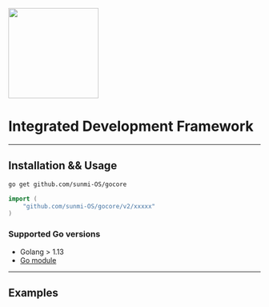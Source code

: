 <a href="https://sunmi.com"><img height="180" src="https://file.cdn.sunmi.com/gocore-logo.png"></a>

# Integrated Development Framework



---

## Installation && Usage

```bash
go get github.com/sunmi-OS/gocore
```

```go
import (
	"github.com/sunmi-OS/gocore/v2/xxxxx"
)
```

### Supported Go versions

- Golang > 1.13
- [Go module](https://github.com/golang/go/wiki/Modules)

---

## Examples
